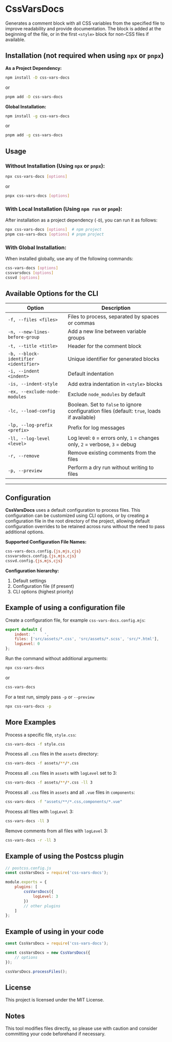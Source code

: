 # CssVarsDocs

Generates a comment block with all CSS variables from the specified file to improve readability and provide documentation. The block is added at the beginning of the file, or in the first `<style>` block for non-CSS files if available.

## Installation (not required when using `npx` or `pnpx`)

**As a Project Dependency:**

```sh
npm install -D css-vars-docs
```

or

```sh
pnpm add -D css-vars-docs
```

**Global Installation:**

```sh
npm install -g css-vars-docs
```

or

```sh
pnpm add -g css-vars-docs
```

## Usage

### Without Installation (Using `npx` or `pnpx`):

```sh
npx css-vars-docs [options]
```

or

```sh
pnpx css-vars-docs [options]
```

### With Local Installation (Using `npm run` or `pnpm`):

After installation as a project dependency (`-D`), you can run it as follows:

```sh
npx css-vars-docs [options]  # npm project
pnpm css-vars-docs [options] # pnpm project
```

### With Global Installation:

When installed globally, use any of the following commands:

```sh
css-vars-docs [options]
cssvarsdocs [options]
cssvd [options]
```

## Available Options for the CLI

| Option                                | Description                                                                                 |
| ------------------------------------- | ------------------------------------------------------------------------------------------- |
| `-f, --files <files>`                 | Files to process, separated by spaces or commas                                             |
| `-n, --new-lines-before-group`        | Add a new line between variable groups                                                      |
| `-t, --title <title>`                 | Header for the comment block                                                                |
| `-b, --block-identifier <identifier>` | Unique identifier for generated blocks                                                      |
| `-i, --indent <indent>`               | Default indentation                                                                         |
| `-is, --indent-style`                 | Add extra indentation in `<style>` blocks                                                   |
| `-ex, --exclude-node-modules`         | Exclude `node_modules` by default                                                           |
| `-lc, --load-config`                  | Boolean. Set to `false` to ignore configuration files (default: `true`, loads if available) |
| `-lp, --log-prefix <prefix>`          | Prefix for log messages                                                                     |
| `-ll, --log-level <level>`            | Log level: `0` = errors only, `1` = changes only, `2` = verbose, `3` = debug                |
| `-r, --remove`                        | Remove existing comments from the files                                                     |
| `-p, --preview`                       | Perform a dry run without writing to files                                                  |

---

## Configuration

**CssVarsDocs** uses a default configuration to process files. This configuration can be customized using CLI options, or by creating a configuration file in the root directory of the project, allowing default configuration overrides to be retained across runs without the need to pass additional options.

**Supported Configuration File Names:**

```sh
css-vars-docs.config.{js,mjs,cjs}
cssvarsdocs.config.{js,mjs,cjs}
cssvd.config.{js,mjs,cjs}
```

**Configuration hierarchy:**

1. Default settings
2. Configuration file (if present)
3. CLI options (highest priority)

## Example of using a configuration file

Create a configuration file, for example `css-vars-docs.config.mjs`:

```javascript
export default {
    indent: '    ',
    files: ['src/assets/*.css', 'src/assets/*.scss', 'src/*.html'],
    logLevel: 0
};
```

Run the command without additional arguments:

```sh
npx css-vars-docs
```

or

```sh
css-vars-docs
```

For a test run, simply pass `-p` or `--preview`

```sh
npx css-vars-docs -p
```

## More Examples

Process a specific file, `style.css`:

```sh
css-vars-docs -f style.css
```

Process all `.css` files in the `assets` directory:

```sh
css-vars-docs -f assets/**/*.css
```

Process all `.css` files in `assets` with `logLevel` set to 3:

```sh
css-vars-docs -f assets/**/*.css -ll 3
```

Process all `.css` files in `assets` and all `.vue` files in `components`:

```sh
css-vars-docs -f "assets/**/*.css,components/*.vue"
```

Process all files with `logLevel` 3:

```sh
css-vars-docs -ll 3
```

Remove comments from all files with `logLevel` 3:

```sh
css-vars-docs -r -ll 3
```

## Example of using the Postcss plugin

```javascript
// postcss.config.js
const cssVarsDocs = require('css-vars-docs');

module.exports = {
    plugins: [
        cssVarsDocs({
            logLevel: 3
        })
        // other plugins
    ]
};
```

## Example of using in your code

```javascript
const CssVarsDocs = require('css-vars-docs');

const cssVarsDocs = new CssVarsDocs({
    // options
});

cssVarsDocs.processFiles();
```

## License

This project is licensed under the MIT License.

## Notes

This tool modifies files directly, so please use with caution and consider committing your code beforehand if necessary.
